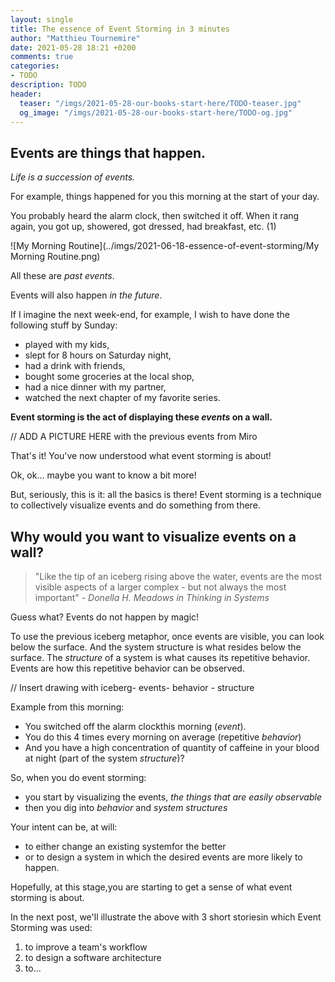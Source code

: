 ```yaml
---
layout: single
title: The essence of Event Storming in 3 minutes
author: "Matthieu Tournemire"
date: 2021-05-28 18:21 +0200
comments: true
categories:
- TODO
description: TODO
header:
  teaser: "/imgs/2021-05-28-our-books-start-here/TODO-teaser.jpg"
  og_image: "/imgs/2021-05-28-our-books-start-here/TODO-og.jpg"
---
```

## Events are things that happen.

*Life is a succession of events.*

For example, things happened for you this morning at the start of your day.

You probably heard the alarm clock, then switched it off. When it rang again, you got up, showered, got dressed, had breakfast, etc. (1)

![My Morning Routine](../imgs/2021-06-18-essence-of-event-storming/My Morning Routine.png)

All these are *past events*.

Events will also happen *in the future*.

If I imagine the next week-end, for example, I wish to have done the following stuff by Sunday:

- played with my kids,
- slept for 8 hours on Saturday night,
- had a drink with friends,
- bought some groceries at the local shop,
- had a nice dinner with my partner,
- watched the next chapter of my favorite series.

**Event storming is the act of displaying these *events* on a wall.**

//  ADD A PICTURE HERE with the previous events from Miro

That's it! You've now understood what event storming is about!

Ok, ok... maybe you want to know a bit more!

But, seriously, this is it: all the basics is there! Event storming is a technique to collectively visualize events and do something from there. 

## Why would you want to visualize events on a wall?

>"Like the tip of an iceberg rising above the water, events are the most visible aspects of a larger complex - but not always the most important" - *Donella H. Meadows in Thinking in Systems*

Guess what? Events do not happen by magic!

To use the previous iceberg metaphor, once events are visible, you can look below the surface. And the system structure is what resides below the surface. The *structure* of a system is what causes its repetitive behavior. Events are how this repetitive behavior can be observed.

// Insert drawing with iceberg- events- behavior - structure

Example from this morning:
- You switched off the alarm clockthis morning (*event*).
- You do this 4 times every morning on average (repetitive *behavior*)
- And you have a high concentration of quantity of caffeine in your blood at night (part of the system *structure*)?

So, when you do event storming:
- you start by visualizing the events, *the things that are easily observable*
- then you dig into *behavior* and *system structures*

Your intent can be, at will:
- to either change an existing systemfor the better
- or to design a system in which the desired events are more likely to happen.

Hopefully, at this stage,you are starting to get a sense of what event storming is about.

In the next post, we'll illustrate the above with 3 short storiesin which Event Storming was used:
1. to improve a team's workflow
2. to design a software architecture
3. to...